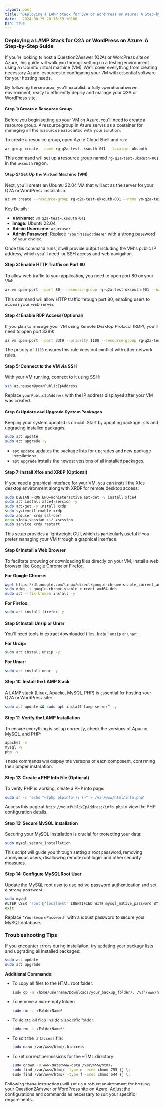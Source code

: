 ```yaml
---
layout: post
title: "Deploying a LAMP Stack for Q2A or WordPress on Azure: A Step-by-Step Guide"
date:   2024-08-29 20:16:53 +0100
pin: true
---
```



### Deploying a LAMP Stack for Q2A or WordPress on Azure: A Step-by-Step Guide

If you’re looking to host a Question2Answer (Q2A) or WordPress site on Azure, this guide will walk you through setting up a testing environment using an Ubuntu virtual machine (VM). We'll cover everything from creating necessary Azure resources to configuring your VM with essential software for your hosting needs.

By following these steps, you'll establish a fully operational server environment, ready to efficiently deploy and manage your Q2A or WordPress site.

#### Step 1: Create a Resource Group

Before you begin setting up your VM on Azure, you'll need to create a resource group. A resource group in Azure serves as a container for managing all the resources associated with your solution.

To create a resource group, open Azure Cloud Shell and run:

```bash
az group create --name rg-q2a-test-uksouth-001 --location uksouth
```

This command will set up a resource group named `rg-q2a-test-uksouth-001` in the `uksouth` region.

#### Step 2: Set Up the Virtual Machine (VM)

Next, you'll create an Ubuntu 22.04 VM that will act as the server for your Q2A or WordPress installation.

```bash
az vm create --resource-group rg-q2a-test-uksouth-001 --name vm-q2a-test-uksouth-001 --image Ubuntu2204 --admin-username azureuser  --admin-password 'YourPasswordHere'
```

Key Details:
- **VM Name:** `vm-q2a-test-uksouth-001`
- **Image:** Ubuntu 22.04
- **Admin Username:** `azureuser`
- **Admin Password:** Replace `'YourPasswordHere'` with a strong password of your choice.

Once this command runs, it will provide output including the VM's public IP address, which you'll need for SSH access and web navigation.

#### Step 3: Enable HTTP Traffic on Port 80

To allow web traffic to your application, you need to open port 80 on your VM:

```bash
az vm open-port --port 80 --resource-group rg-q2a-test-uksouth-001 --name vm-q2a-test-uksouth-001
```

This command will allow HTTP traffic through port 80, enabling users to access your web server.

#### Step 4: Enable RDP Access (Optional)

If you plan to manage your VM using Remote Desktop Protocol (RDP), you'll need to open port 3389:

```bash
az vm open-port --port 3389 --priority 1100 --resource-group rg-q2a-test-uksouth-001 --name vm-q2a-test-uksouth-001
```

The priority of `1100` ensures this rule does not conflict with other network rules.

#### Step 5: Connect to the VM via SSH

With your VM running, connect to it using SSH:

```bash
ssh azureuser@yourPublicIpAddress
```

Replace `yourPublicIpAddress` with the IP address displayed after your VM was created.

#### Step 6: Update and Upgrade System Packages

Keeping your system updated is crucial. Start by updating package lists and upgrading installed packages:

```bash
sudo apt update
sudo apt upgrade -y
```

- `apt update` updates the package lists for upgrades and new package installations.
- `apt upgrade` installs the newest versions of all installed packages.

#### Step 7: Install Xfce and XRDP (Optional)

If you need a graphical interface for your VM, you can install the Xfce desktop environment along with XRDP for remote desktop access:

```bash
sudo DEBIAN_FRONTEND=noninteractive apt-get -y install xfce4
sudo apt install xfce4-session -y
sudo apt-get -y install xrdp
sudo systemctl enable xrdp
sudo adduser xrdp ssl-cert
echo xfce4-session >~/.xsession
sudo service xrdp restart
```

This setup provides a lightweight GUI, which is particularly useful if you prefer managing your VM through a graphical interface.

#### Step 8: Install a Web Browser

To facilitate browsing or downloading files directly on your VM, install a web browser like Google Chrome or Firefox.

**For Google Chrome:**

```bash
wget https://dl.google.com/linux/direct/google-chrome-stable_current_amd64.deb
sudo dpkg -i google-chrome-stable_current_amd64.deb
sudo apt --fix-broken install -y
```

**For Firefox:**

```bash
sudo apt install firefox -y
```

#### Step 9: Install Unzip or Unrar

You'll need tools to extract downloaded files. Install `unzip` or `unar`:

**For Unzip:**

```bash
sudo apt install unzip -y
```

**For Unrar:**

```bash
sudo apt install unar -y
```

#### Step 10: Install the LAMP Stack

A LAMP stack (Linux, Apache, MySQL, PHP) is essential for hosting your Q2A or WordPress site:

```bash
sudo apt update && sudo apt install lamp-server^ -y
```

#### Step 11: Verify the LAMP Installation

To ensure everything is set up correctly, check the versions of Apache, MySQL, and PHP:

```bash
apache2 -v
mysql -V
php -v
```

These commands will display the versions of each component, confirming their proper installation.

#### Step 12: Create a PHP Info File (Optional)

To verify PHP is working, create a PHP info page:

```bash
sudo sh -c 'echo "<?php phpinfo(); ?>" > /var/www/html/info.php'
```

Access this page at `http://yourPublicIpAddress/info.php` to view the PHP configuration details.

#### Step 13: Secure MySQL Installation

Securing your MySQL installation is crucial for protecting your data:

```bash
sudo mysql_secure_installation
```

This script will guide you through setting a root password, removing anonymous users, disallowing remote root login, and other security measures.

#### Step 14: Configure MySQL Root User

Update the MySQL root user to use native password authentication and set a strong password:

```bash
sudo mysql
ALTER USER 'root'@'localhost' IDENTIFIED WITH mysql_native_password BY 'YourSecurePassword';
exit
```

Replace `'YourSecurePassword'` with a robust password to secure your MySQL database.

### Troubleshooting Tips

If you encounter errors during installation, try updating your package lists and upgrading all installed packages:

```bash
sudo apt update
sudo apt upgrade
```

**Additional Commands:**
- To copy all files to the HTML root folder:

  ```bash
  sudo cp -a /home/username/Downloads/your_backup_folder/. /var/www/html
  ```
- To remove a non-empty folder:

  ```bash
  sudo rm -r /FolderName/
  ```
- To delete all files inside a specific folder:

  ```bash
  sudo rm -r /FolderName/*
  ```
- To edit the `.htaccess` file:

  ```bash
  sudo nano /var/www/html/.htaccess
  ```
- To set correct permissions for the HTML directory:

  ```bash
  sudo chown -R www-data:www-data /var/www/html/
  sudo find /var/www/html/ -type d -exec chmod 755 {} \;
  sudo find /var/www/html/ -type f -exec chmod 644 {} \;
  ```

Following these instructions will set up a robust environment for hosting your Question2Answer or WordPress site on Azure. Adjust the configurations and commands as necessary to suit your specific requirements.
